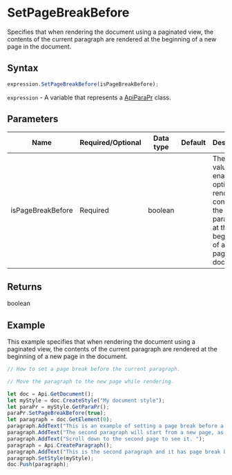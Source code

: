 # SetPageBreakBefore

Specifies that when rendering the document using a paginated view, the contents of the current paragraph are rendered at
the beginning of a new page in the document.

## Syntax

```javascript
expression.SetPageBreakBefore(isPageBreakBefore);
```

`expression` - A variable that represents a [ApiParaPr](../ApiParaPr.md) class.

## Parameters

| **Name** | **Required/Optional** | **Data type** | **Default** | **Description** |
| ------------- | ------------- | ------------- | ------------- | ------------- |
| isPageBreakBefore | Required | boolean |  | The true value enables the option to render the contents of the paragraph at the beginning of a new page in the document. |

## Returns

boolean

## Example

This example specifies that when rendering the document using a paginated view, the contents of the current paragraph are rendered at the beginning of a new page in the document.

```javascript editor-docx
// How to set a page break before the current paragraph.

// Move the paragraph to the new page while rendering.

let doc = Api.GetDocument();
let myStyle = doc.CreateStyle("My document style");
let paraPr = myStyle.GetParaPr();
paraPr.SetPageBreakBefore(true);
let paragraph = doc.GetElement(0);
paragraph.AddText("This is an example of setting a page break before a paragraph. ");
paragraph.AddText("The second paragraph will start from a new page, as it has a page break before it. ");
paragraph.AddText("Scroll down to the second page to see it. ");
paragraph = Api.CreateParagraph();
paragraph.AddText("This is the second paragraph and it has page break before it enabled.");
paragraph.SetStyle(myStyle);
doc.Push(paragraph);
```
